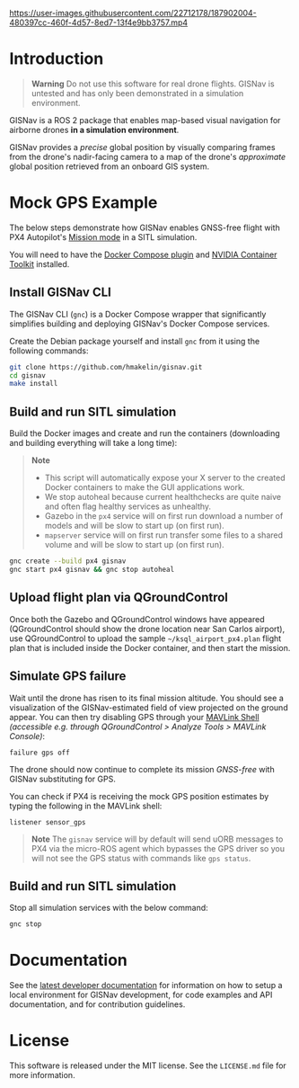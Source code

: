https://user-images.githubusercontent.com/22712178/187902004-480397cc-460f-4d57-8ed7-13f4e9bb3757.mp4

# Introduction

> **Warning** Do not use this software for real drone flights. GISNav is untested and has only been demonstrated
> in a simulation environment.

GISNav is a ROS 2 package that enables map-based visual navigation for airborne drones **in a simulation environment**.

GISNav provides a *precise* global position by visually comparing frames from the drone's nadir-facing camera to a map
of the drone's *approximate* global position retrieved from an onboard GIS system.

# Mock GPS Example

The below steps demonstrate how GISNav enables GNSS-free flight with PX4 Autopilot's [Mission mode][1] in a SITL
simulation.

You will need to have the [Docker Compose plugin][2] and [NVIDIA Container Toolkit][3] installed.

[1]: https://docs.px4.io/main/en/flight_modes/mission.html
[2]: https://docs.docker.com/compose/install/linux/
[3]: https://docs.nvidia.com/datacenter/cloud-native/container-toolkit/install-guide.html

## Install GISNav CLI

The GISNav CLI (`gnc`) is a Docker Compose wrapper that significantly simplifies building and deploying GISNav's Docker Compose services.

Create the Debian package yourself and install `gnc` from it using the following commands:

```bash
git clone https://github.com/hmakelin/gisnav.git
cd gisnav
make install
```

## Build and run SITL simulation

Build the Docker images and create and run the containers (downloading and building
everything will take a long time):

> **Note**
> * This script will automatically expose your X server to the created
>   Docker containers to make the GUI applications work.
> * We stop autoheal because current healthchecks are quite naive and often
>   flag healthy services as unhealthy.
> * Gazebo in the `px4` service will on first run download a number of models
>   and will be slow to start up (on first run).
> * `mapserver` service will on first run transfer some files to a shared
>   volume and will be slow to start up (on first run).

```bash
gnc create --build px4 gisnav
gnc start px4 gisnav && gnc stop autoheal
```

[4]: http://wiki.ros.org/docker/Tutorials/GUI

## Upload flight plan via QGroundControl

Once both the Gazebo and QGroundControl windows have appeared (QGroundControl should show the drone location near San
Carlos airport), use QGroundControl to upload the sample `~/ksql_airport_px4.plan` flight plan that is included inside the
Docker container, and then start the mission.

## Simulate GPS failure

Wait until the drone has risen to its final mission altitude. You should see a visualization of the GISNav-estimated
field of view projected on the ground appear. You can then try disabling GPS through your [MAVLink Shell][5]
*(accessible e.g. through QGroundControl > Analyze Tools > MAVLink Console)*:

```
failure gps off
```

The drone should now continue to complete its mission *GNSS-free* with GISNav substituting for GPS.

You can check if PX4 is receiving the mock GPS position estimates by typing the following in the MAVLink shell:

```
listener sensor_gps
```

> **Note**
> The `gisnav` service will by default will send uORB messages to PX4 via the
> micro-ROS agent which bypasses the GPS driver so you will not see the GPS
> status with commands like `gps status`.

[5]: https://docs.px4.io/main/en/debug/mavlink_shell.html#qgroundcontrol

## Build and run SITL simulation

Stop all simulation services with the below command:

```bash
gnc stop
```

# Documentation

See the [latest developer documentation][6] for information on how to setup a local environment for GISNav development,
for code examples and API documentation, and for contribution guidelines.

[6]: https://hmakelin.github.io/gisnav

# License

This software is released under the MIT license. See the `LICENSE.md` file for more information.
